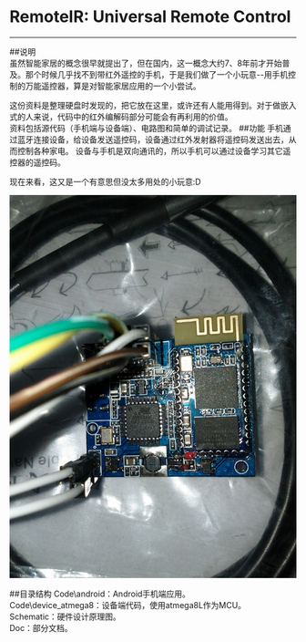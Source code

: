 # RemoteIR: Universal Remote Control
----
##说明  
虽然智能家居的概念很早就提出了，但在国内，这一概念大约7、8年前才开始普及。那个时候几乎找不到带红外遥控的手机，于是我们做了一个小玩意--用手机控制的万能遥控器，算是对智能家居应用的一个小尝试。

这份资料是整理硬盘时发现的，把它放在这里，或许还有人能用得到。对于做嵌入式的人来说，代码中的红外编解码部分可能会有再利用的价值。  
资料包括源代码（手机端与设备端）、电路图和简单的调试记录。
##功能
手机通过蓝牙连接设备，给设备发送遥控码，设备通过红外发射器将遥控码发送出去，从而控制各种家电。
设备与手机是双向通讯的，所以手机可以通过设备学习其它遥控器的遥控码。

现在来看，这又是一个有意思但没太多用处的小玩意:D 

![rch_imag](Doc/IMG_20130717_205308.jpg)

##目录结构
Code\android：Android手机端应用。   
Code\device_atmega8：设备端代码，使用atmega8L作为MCU。  
Schematic：硬件设计原理图。   
Doc：部分文档。


